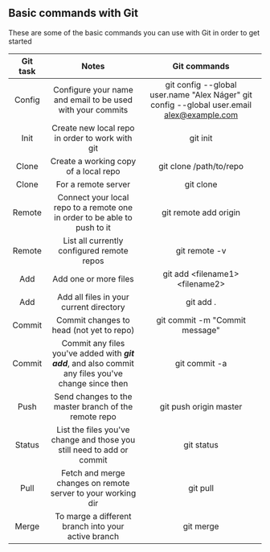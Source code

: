 ## Basic commands with Git
These are some of the basic commands you can use with Git in order to get started

Git task | Notes | Git commands
| :---: | :---: | :---: 
Config | Configure your name and email to be used with your commits | git config --global user.name "Alex Náger" git config --global user.email alex@example.com
Init | Create new local repo in order to work with git | git init
Clone | Create a working copy of a local repo | git clone /path/to/repo
Clone | For a remote server | git clone <repository-url>
Remote | Connect your local repo to a remote one in order to be able to push to it | git remote add origin <server>
Remote | List all currently configured remote repos | git remote -v
Add | Add one or more files | git add \<filename1\> \<filename2\>
Add | Add all files in your current directory | git add .
Commit | Commit changes to head (not yet to repo) | git commit -m "Commit message"
Commit | Commit any files you've added with ***git add***, and also commit any files you've change since then | git commit -a
Push | Send changes to the master branch of the remote repo | git push origin master
Status | List the files you've change and those you still need to add or commit | git status
Pull | Fetch and merge changes on remote server to your working dir | git pull
Merge | To marge a different branch into your active branch | git merge <branchname>
